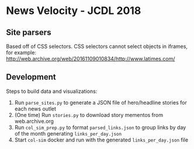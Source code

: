 # News Velocity - JCDL 2018

## Site parsers

Based off of CSS selectors. CSS selectors cannot select objects in iframes, for example: http://web.archive.org/web/20161109010834/http://www.latimes.com/

## Development

Steps to build data and visualizations:

1. Run `parse_sites.py` to generate a JSON file of hero/headline stories for each news outlet
2. (One time) Run `stories.py` to download story mementos from web.archive.org
3. Run `col_sim_prep.py` to format `parsed_links.json` to group links by day of the month generating `links_per_day.json`
4. Start `col-sim` docker and run with the generated `links_per_day.json` file
